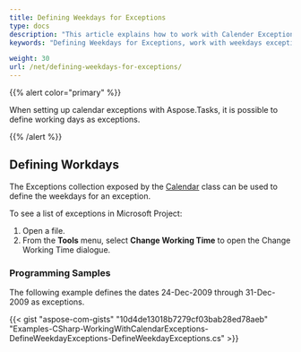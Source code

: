 ```yaml
---
title: Defining Weekdays for Exceptions
type: docs
description: "This article explains how to work with Calender Exception using Aspose.Tasks for .NET"
keywords: "Defining Weekdays for Exceptions, work with weekdays exceptions, weekday calender exception, Aspose.Tasks, C#"

weight: 30
url: /net/defining-weekdays-for-exceptions/
---
```


{{% alert color="primary" %}} 

When setting up calendar exceptions with Aspose.Tasks, it is possible to define working days as exceptions.

{{% /alert %}} 
## **Defining Workdays**
The Exceptions collection exposed by the [Calendar](http://www.aspose.com/api/net/tasks/aspose.tasks/calendar) class can be used to define the weekdays for an exception.

To see a list of exceptions in Microsoft Project:

1. Open a file.
1. From the **Tools** menu, select **Change Working Time** to open the Change Working Time dialogue.
### **Programming Samples**
The following example defines the dates 24-Dec-2009 through 31-Dec-2009 as exceptions.

{{< gist "aspose-com-gists" "10d4de13018b7279cf03bab28ed78aeb" "Examples-CSharp-WorkingWithCalendarExceptions-DefineWeekdayExceptions-DefineWeekdayExceptions.cs" >}}
